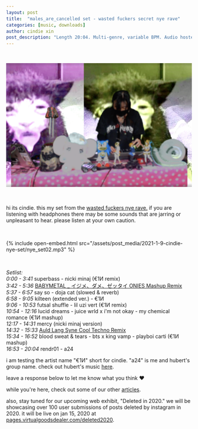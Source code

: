 ```yaml
---
layout: post
title:  "males_are_cancelled set - wasted fuckers secret nye rave"
categories: [music, downloads]
author: cindie xin
post_description: "Length 20:04. Multi-genre, variable BPM. Audio hosted on Virtualgoodsdealer."  
---
```


&zwnj;

![Set Cover 1.9](/assets/post_media/2021-1-9-cindie-nye-set/twitch_screenshot.png)

&zwnj;

hi its cindie. this my set from the <a href="https://www.instagram.com/p/CJbw5shnvBP/" target="_blank">wasted fuckers nye rave.</a> if you are listening with headphones there may be some sounds that are jarring or unpleasant to hear. please listen at your own caution.

&zwnj;  

{% include open-embed.html src="/assets/post_media/2021-1-9-cindie-nye-set/nye_set02.mp3" %}  

&zwnj;  

*Setlist:*  
*0:00 - 3:41*	        superbass - nicki minaj (€1И remix)  
*3:42 - 5:36*	        <a href="https://soundcloud.com/recordrecordparis/no-mak-schro-dingers-1" target="_blank">BABYMETAL _ イジメ、ダメ、ゼッタイ ONIES Mashup Remix</a>  
*5:37 - 6:57*	        say so - doja cat (slowed & reverb)  
*6:58 - 9:05*         kilteen (extended ver.) - €1И  
*9:06 - 10:53*        futsal shuffle - lil uzi vert (€1И remix)  
*10:54 - 12:16*	      lucid dreams - juice wrld x i'm not okay - my chemical romance (€1И mashup)  
*12:17 - 14:31*        mercy (nicki minaj version)  
*14:32 - 15:33*        <a href="https://www.youtube.com/watch?v=74DICV1DZnU&ab_channel=AL3XinDANG3R"  target="_blank">Auld Lang Syne Cool Techno Remix</a>  
*15:34 - 16:52*        blood sweat & tears - bts x king vamp - playboi carti (€1И mashup)  
*16:53 - 20:04*        rendr01 - a24

i am testing the artist name "€1И" short for cindie.
"a24" is me and hubert's group name. check out hubert's music <a href="https://boxofpizza.bandcamp.com/"  target="_blank">here</a>.

leave a response below to let me know what you think ♥ 

while you're here, check out some of our other [articles](/articles).

also, stay tuned for our upcoming web exhibit, "Deleted in 2020." we will be showcasing over 100 user submissions of posts deleted by instagram in 2020. it will be live on jan 15, 2020 at <a href="https://pages.virtualgoodsdealer.com/deleted2020" target="_blank">pages.virtualgoodsdealer.com/deleted2020</a>.